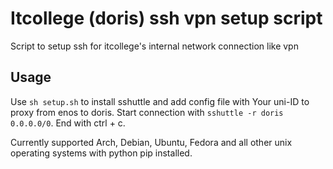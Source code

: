 # Itcollege (doris) ssh vpn setup script
Script to setup ssh for itcollege's internal network connection like vpn

## Usage
Use `sh setup.sh` to install sshuttle and add config file with Your uni-ID to proxy from enos to doris.
Start connection with `sshuttle -r doris 0.0.0.0/0`. End with ctrl + c.

Currently supported Arch, Debian, Ubuntu, Fedora and all other unix operating systems with python pip installed.
